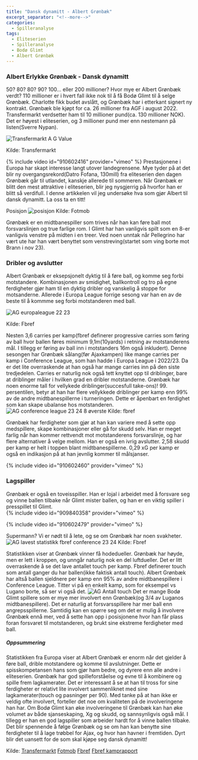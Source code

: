 ```yaml
---
title: "Dansk dynamitt - Albert Grønbæk"
excerpt_separator: "<!--more-->"
categories:
  - Spilleranalyse
tags:
  - Eliteserien
  - Spilleranalyse
  - Bodø Glimt
  - Albert Grønbæk
---
```


### Albert Erlykke Grønbæk - Dansk dynamitt
50? 80? 80? 90? 100... eller 200 millioner? Hvor mye er Albert Grønbæk verdt? 110 millioner er i hvert fall ikke nok til å få Bodø Glimt til å selge Grønbæk. Charlotte fikk budet avslått, og Grønbæk har i etterkant signert ny kontrakt. Grønbæk ble kjøpt for ca. 26 millioner fra AGF i august 2022. Transfermarkt verdsetter ham til 10 millioner pund(ca. 130 millioner NOK). Det er høyest i eliteserien, og 3 millioner pund mer enn nestemann på listen(Sverre Nypan). 

![Transfermarkt A G Value](https://github.com/n0rthface43/Ball/assets/157420543/a425449a-ed8f-48a8-8159-2808333296df)

Kilde: Transfermarkt

{% include video id="910602416" provider="vimeo" %}
Prestasjonene i Europa har skapt interesse langt utover landegrensene. Mye tyder på at det blir ny overgangsrekord(Datro Fofana, 130mill) fra eliteserien den dagen Grønbæk går til utlandet, kanskje allerede til sommeren. Når Grønbæk er blitt den mest attraktive i eliteserien, blir jeg nysgjerrig på hvorfor han er blitt så verdifull. I denne artikkelen vil jeg undersøke hva som gjør Albert til dansk dynamitt. La oss ta en titt!   

Posisjon
![posisjon](https://github.com/n0rthface43/Ball/assets/157420543/592342fc-ceeb-4f08-8c43-af7617e92777)
Kilde: Fotmob

Grønbæk er en midtbanespiller som trives når han kan føre ball mot forsvarslinjen og true farlige rom. I Glimt har han vanligvis spilt som en 8-er vanligvis venstre på midten i en treer. Ved noen unntak når Pellegrino har vært ute har han vært benyttet som venstreving(startet som ving borte mot Brann i nov 23). 

### Dribler og avslutter
Albert Grønbæk er eksepsjonelt dyktig til å føre ball, og komme seg forbi motstandere. Kombinasjonen av smidighet, ballkontroll og tro på egne ferdigheter gjør ham til en dyktig dribler og vanskelig å stoppe for motsanderne. Allerede i Europa League forrige sesong var han en av de beste til å kommme seg forbi motstanderen med ball. 

![AG europaleague 22 23](https://github.com/n0rthface43/Ball/assets/157420543/c727aa9a-04e8-41c5-baec-7806c13249e8)

Kilde: Fbref

Nesten 3,6 carries per kamp(fbref definerer progressive carries som føring av ball hvor ballen føres minimum 9,1m(10yards) i retning av motstanderens mål. I tillegg er føring av ball inn i motstanders 16m også inkludert). Denne sesongen har Grønbæk sålang(før Ajaxkampen) like mange carries per kamp i Conference League, som han hadde i Europa League i 2022/23. Da er det lite overraskende at han også har mange carries inn på den siste tredjedelen. Carries er naturlig nok også tett knyttet opp til driblinger, bare at driblinger måler i hvilken grad en dribler motstanderne. Grønbæk har noen enorme tall for vellykede driblinger(succesfull take-ons)! 99. persentilen, betyr at han har flere vellykkede driblinger per kamp enn 99% av de andre midtbanespillerne i turneringen. Dette er åpenbart en ferdighet som kan skape ubalanse hos motstanderen. 
![AG conference league 23 24 8 øverste ](https://github.com/n0rthface43/Ball/assets/157420543/ad97a3c5-3c9a-4677-ba97-e5ac5a453302)
Kilde: fbref

Grønbæk har ferdigheter som gjør at han kan variere med å sette opp medspillere, skape kombinasjoner eller gå for skudd selv. Han er meget farlig når han kommer rettvendt mot motstanderens forsvarslinje, og har flere alternativer å velge mellom. Han er også en ivrig avslutter. 2,58 skudd per kamp er helt i toppen blant midtbanespillerne. 0,29 xG per kamp er også en indikasjon på at han jevnlig kommer til målsjanser. 

{% include video id="910602460" provider="vimeo" %}

### Lagspiller

Grønbæk er også en toveisspiller. Han er lojal i arbeidet med å forsvare seg og vinne ballen tilbake når Glimt mister ballen, og han er en viktig spiller i presspillet til Glimt.   
{% include video id="909840358" provider="vimeo" %}

{% include video id="910602479" provider="vimeo" %}

Supermann?
Vi er nødt til å lete, og se om Grønbæk har noen svakheter. 
![AG lavest statistikk fbref conference 23 24](https://github.com/n0rthface43/Ball/assets/157420543/7ce21e62-c140-4d81-afc4-a2e5725952d5)
Kilde: Fbref

Statistikken viser at Grønbæk vinner få hodedueller. Grønbæk har høyde, men er lett i kroppen, og unngår naturlig nok en del luftdueller. Det er litt overraskende å se det lave antallet touch per kamp. Fbref definerer touch som antall ganger du har ballen(ikke faktisk antall touch). Albert Grønbæk har altså ballen sjeldnere per kamp enn 95% av andre midtbanespillere i Conference League. Titter vi på en enkelt kamp, som for eksempel vs Lugano borte, så ser vi også det. 
![AG Antall touch](https://github.com/n0rthface43/Ball/assets/157420543/1ae8a374-a280-41db-b351-2d1924611823)
Det er mange Bodø Glimt spillere som er mye mer involvert enn Grønbæk(og 3/4 av Luganos midtbanespillere). Det er naturlig at forsvarsspillere har mer ball enn angrepsspillerne. Samtidig kan en spørre seg om det er mulig å involvere Grønbæk ennå mer, ved å sette han opp i posisjonene hvor han får plass foran forsvaret til motstanderen, og brukt sine ekstreme ferdigheter med ball.

##### Oppsummering 
Statistikken fra Europa viser at Albert Grønbæk er enorm når det gjelder å føre ball, drible motstandere og komme til avslutninger. Dette er spisskompetansen hans som gjør ham bedre, og dyrere enn alle andre i eliteserien. Grønbæk har god spilleforståelse og evne til å kombinere og spille frem lagkamerater. Det er interessant å se at han til tross for sine ferdigheter er relativt lite involvert sammenliknet med sine lagkamerater(touch og pasninger per 90). Med tanke på at han ikke er veldig ofte involvert, forteller det noe om kvaliteten på de involveringene han har. Om Bodø Glimt kan øke involveringene til Grønbæk kan han øke volumet av både sjanseskaping, Xg og skudd, og sannsynligvis også mål. I tillegg er han en god lagspiller som arbeider hardt for å vinne ballen tilbake. Det blir spennende å følge Grønbæk og se om han kan benytte sine ferdigheter til å lage trøbbel for Ajax, og hvor han havner i fremtiden. Dyrt blir det uansett for de som skal kjøpe seg dansk dynamitt!


Kilde:
[Transfermarkt](https://www.transfermarkt.com/albert-gronbaek/profil/spieler/503866)
[Fotmob](https://www.fotmob.com/matches/bodoglimt-vs-molde/2rwsj9#4301593)
[Fbref](https://fbref.com/en/players/0da5076f/scout/11837/Albert-Erlykke-Scouting-Report)
[Fbref kamprapport](https://fbref.com/en/matches/95715e69/Lugano-BodoGlimt-September-21-2023-Europa-Conference-League)
